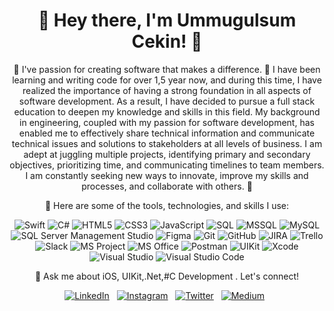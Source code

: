 <h1 align="center">👋 Hey there, I'm Ummugulsum Cekin! 🚀</h1>



<p align="center">
  🌱 I've passion for creating software that makes a difference. 🚀 I have been learning and writing code for over 1,5 year now, and during this time, I have realized the importance of having a strong foundation in all aspects of software development. As a result, I have decided to pursue a full stack education to deepen my knowledge and skills in this field. My background in engineering, coupled with my passion for software development, has enabled me to effectively share technical information and communicate technical issues and solutions to stakeholders at all levels of business. I am adept at juggling multiple projects, identifying primary and secondary objectives, prioritizing time, and communicating timelines to team members. I am constantly seeking new ways to innovate, improve my skills and processes, and collaborate with others. 🚀
</p>

<p align="center">
  🔭 Here are some of the tools, technologies, and skills I use:
</p>
<p align="center">
  <img src="https://img.shields.io/badge/-Swift-orange?style=for-the-badge&logo=swift&logoColor=white" alt="Swift"/>
  <img src="https://img.shields.io/badge/-C%23-blueviolet?style=for-the-badge&logo=c-sharp&logoColor=white" alt="C#"/>
  <img src="https://img.shields.io/badge/-HTML5-orange?style=for-the-badge&logo=html5&logoColor=white" alt="HTML5"/>
  <img src="https://img.shields.io/badge/-CSS3-blue?style=for-the-badge&logo=css3&logoColor=white" alt="CSS3"/>
  <img src="https://img.shields.io/badge/-JavaScript-yellow?style=for-the-badge&logo=javascript&logoColor=white" alt="JavaScript"/>
  <img src="https://img.shields.io/badge/-SQL-black?style=for-the-badge&logo=sql&logoColor=white" alt="SQL"/>
  <img src="https://img.shields.io/badge/-MSSQL-red?style=for-the-badge&logo=microsoft-sql-server&logoColor=white" alt="MSSQL"/>
  <img src="https://img.shields.io/badge/-MySQL-blue?style=for-the-badge&logo=mysql&logoColor=white" alt="MySQL"/>
  <img src="https://img.shields.io/badge/-SQL%20Server%20Management%20Studio-blue?style=for-the-badge&logo=sql-server&logoColor=white" alt="SQL Server Management Studio"/>
  <img src="https://img.shields.io/badge/-Figma-purple?style=for-the-badge&logo=figma&logoColor=white" alt="Figma"/>
  <img src="https://img.shields.io/badge/-Git-grey?style=for-the-badge&logo=git&logoColor=white" alt="Git"/>
  <img src="https://img.shields.io/badge/-GitHub-black?style=for-the-badge&logo=github&logoColor=white" alt="GitHub"/>
  <img src="https://img.shields.io/badge/-JIRA-blue?style=for-the-badge&logo=jira&logoColor=white" alt="JIRA"/>
  <img src="https://img.shields.io/badge/-Trello-blue?style=for-the-badge&logo=trello&logoColor=white" alt="Trello"/>
  <img src="https://img.shields.io/badge/-Slack-purple?style=for-the-badge&logo=slack&logoColor=white" alt="Slack"/>
  <img src="https://img.shields.io/badge/-MS%20Project-blue?style=for-the-badge&logo=microsoft-project&logoColor=white" alt="MS Project"/>
  <img src="https://img.shields.io/badge/-MS%20Office-black?style=for-the-badge&logo=microsoft-office&logoColor=white" alt="MS Office"/>
  <img src="https://img.shields.io/badge/-Postman-orange?style=for-the-badge&logo=postman&logoColor=white" alt="Postman"/>
  <img src="https://img.shields.io/badge/-UIKit-blue?style=for-the-badge&logo=apple&logoColor=white" alt="UIKit"/>
  <img src="https://img.shields.io/badge/-Xcode-blue?style=for-the-badge&logo=xcode&logoColor=white" alt="Xcode"/>
  <img src="https://img.shields.io/badge/-Visual%20Studio-purple?style=for-the-badge&logo=visual-studio&logoColor=white" alt="Visual Studio"/>
  <img src="https://img.shields.io/badge/-Visual%20Studio%20Code-blue?style=for-the-badge&logo=visual-studio-code&logoColor=white" alt="Visual Studio Code"/>
</p>

<p align="center">
  💬 Ask me about iOS, UIKit,.Net,#C Development . Let's connect!
</p>
<p align="center">
 <p align="center">
  <a href="https://www.linkedin.com/in/ummugulsumcekın/"><img src="https://img.shields.io/badge/-LinkedIn-blue?style=for-the-badge&logo=linkedin&logoColor=white" alt="LinkedIn"/></a>&nbsp;&nbsp;
  <a href="https://www.instagram.com/ummugulsumcekin/"><img src="https://img.shields.io/badge/-Instagram-ff69b4?style=for-the-badge&logo=instagram&logoColor=white" alt="Instagram"/></a>&nbsp;&nbsp;
  <a href="https://twitter.com/ummuglsmcekin"><img src="https://img.shields.io/badge/-Twitter-1da1f2?style=for-the-badge&logo=twitter&logoColor=white" alt="Twitter"/></a>&nbsp;&nbsp;
  <a href="https://medium.com/@ummugulsumcekin"><img src="https://img.shields.io/badge/-Medium-black?style=for-the-badge&logo=medium&logoColor=white" alt="Medium"/></a>&nbsp;&nbsp;
</p>
</p>


